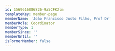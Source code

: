 ```yaml
---
id: 1569616886826-9a5CFK2lm
templateKey: member-page
memberName: 'João Francisco Justo Filho, Prof Dr'
memberRole: Coordinator
memberType: 1
memberSince: ''
memberUntil: ''
isFormerMember: false
---
```


